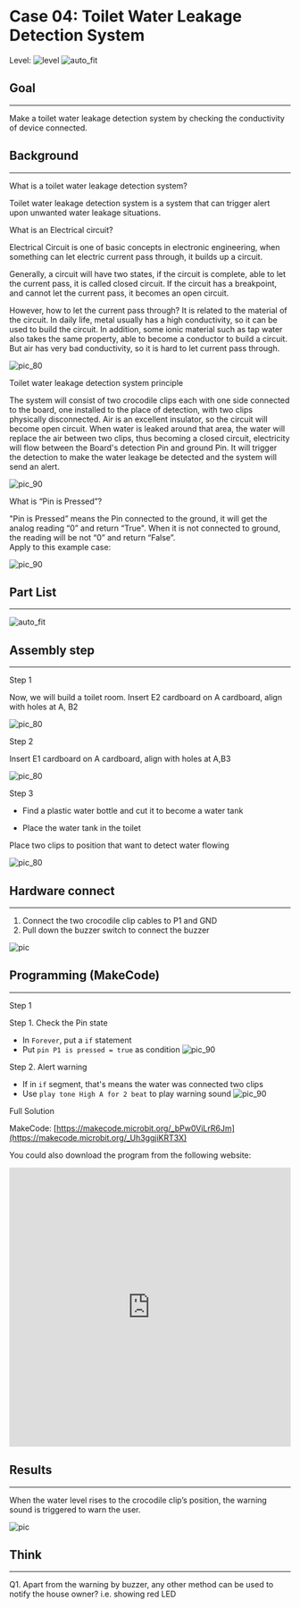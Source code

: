 # Case 04: Toilet Water Leakage Detection System

Level: ![level](images/level2.png)
![auto_fit](images/Case4/intro.png)<P>

## Goal
<HR>

Make a toilet water leakage detection system by checking the conductivity of device connected.<BR><P>

## Background
<HR>

<span id="subtitle">What is a toilet water leakage detection system?</span><P>
Toilet water leakage detection system is a system that can trigger alert upon unwanted water leakage situations.<BR><P>

<span id="subtitle">What is an Electrical circuit?</span><P>
Electrical Circuit is one of basic concepts in electronic engineering, when something can let electric current pass through, it builds up a circuit.<P>
Generally, a circuit will have two states, if the circuit is complete, able to let the current pass, it is called closed circuit. If the circuit has a breakpoint, and cannot let the current pass, it becomes an open circuit.<P>
However, how to let the current pass through? It is related to the material of the circuit. In daily life, metal usually has a high conductivity, so it can be used to build the circuit. In addition, some ionic material such as tap water also takes the same property, able to become a conductor to build a circuit. But air has very bad conductivity, so it is hard to let current pass through.<BR><P>


![pic_80](images/Case4/Case4_bg1.png)


<span id="subtitle">Toilet water leakage detection system principle</span><P>

The system will consist of two crocodile clips each with one side connected to the board, one installed to the place of detection, with two clips physically disconnected. Air is an excellent insulator, so the circuit will become open circuit.  When water is leaked around that area, the water will replace the air between two clips, thus becoming a closed circuit, electricity will flow between the Board's detection Pin and ground Pin. It will trigger the detection to make the water leakage be detected and the system will send an alert.<BR><P>

![pic_90](images/Case4/Case4_bg2.png)


<span id="subtitle">What is “Pin is Pressed”?</span><P>
"Pin is Pressed” means the Pin connected to the ground, it will get the analog reading “0” and return “True". When it is not connected to ground, the reading will be not “0” and return “False”.<BR>
Apply to this example case:<P>

![pic_90](images/Case4/Case4_bg3.png)


## Part List
<HR>

![auto_fit](images/Case4/Case4_parts.png)<P>

## Assembly step
<HR>

<span id="subtitle">Step 1</span><P>
Now, we will build a toilet room. Insert E2 cardboard on A cardboard, align with holes at A, B2<BR><P>

![pic_80](images/Case4/Case4_ass1.png)<P>
<span id="subtitle">Step 2</span><P>
Insert E1 cardboard on A cardboard, align with holes at A,B3<BR><P>

![pic_80](images/Case4/Case4_ass2.png)<P>

<span id="subtitle">Step 3</span><P>
* Find a plastic water bottle and cut it to become a water tank<P>
* Place the water tank in the toilet<P>

Place two clips to position that want to detect water flowing
<BR><P>

![pic_80](images/Case4/Case4_ass3.png)<P>


## Hardware connect
<HR>

1. Connect the two crocodile clip cables to P1 and GND
2. Pull down the buzzer switch to connect the buzzer


![pic](images/Case4/Case4_hardware.png)<P>

## Programming (MakeCode)
<HR>

<span id="subtitle">Step 1</span><P>
<span id="subtitle">Step 1. Check the Pin state</span>
* In `Forever`, put a `if` statement
* Put `pin P1 is pressed = true` as condition
![pic_90](images/Case4/Case4_p1.png)<P>

<span id="subtitle">Step 2. Alert warning</span><P>
* If in `if` segment, that's means the water was connected two clips
* Use `play tone High A for 2 beat` to play warning sound
![pic_90](images/Case4/Case4_p2.png)<P>


<span id="subtitle">Full Solution<BR><P>
MakeCode: [https://makecode.microbit.org/_bPw0ViLrR6Jm](https://makecode.microbit.org/_Uh3ggjiKRT3X)<BR><P>
You could also download the program from the following website:<BR>
<iframe src="https://makecode.microbit.org/#pub:_Uh3ggjiKRT3X" width="100%" height="500" frameborder="0"></iframe>


## Results
<HR>

When the water level rises to the crocodile clip’s position, the warning sound is triggered to warn the user.<BR><P>
![pic](images/Case4/Case4_result.gif)<P>

## Think
<HR>

Q1. Apart from the warning by buzzer, any other method can be used to notify the house owner? i.e. showing red LED<BR><P>

